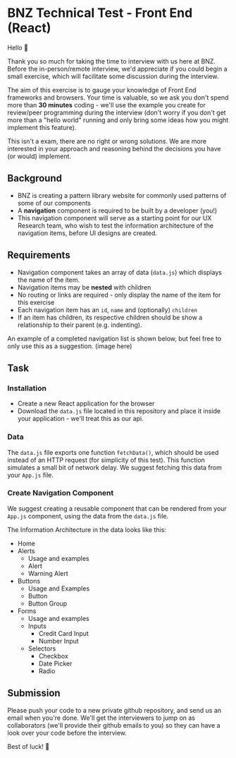 # BNZ Technical Test - Front End (React)

Hello 👋 

Thank you so much for taking the time to interview with us here at BNZ. Before the in-person/remote interview, we'd appreciate if you could begin a small exercise, which will facilitate some discussion during the interview.

The aim of this exercise is to gauge your knowledge of Front End frameworks and browsers. Your time is valuable, so we ask you don't spend more than **30 minutes** coding - we'll use the example you create for review/peer programming during the interview (don't worry if you don't get more than a "hello world" running and only bring some ideas how you might implement this feature).

This isn't a exam, there are no right or wrong solutions. We are more interested in your approach and reasoning behind the decisions you have (or would) implement.

## Background
* BNZ is creating a pattern library website for commonly used patterns of some of our components
* A **navigation** component is required to be built by a developer (you!)
* This navigation component will serve as a starting point for our UX Research team, who wish to test the information architecture of the navigation items, before UI designs are created.

## Requirements
* Navigation component takes an array of data (<code>data.js</code>) which displays the name of the item.
* Navigation items may be **nested** with children
* No routing or links are required - only display the name of the item for this exercise
* Each navigation item has an <code>id</code>, <code>name</code> and (optionally) <code>children</code>
* If an item has children, its respective children should be show a relationship to their parent (e.g. indenting).

An example of a completed navigation list is shown below, but feel free to only use this as a suggestion.
(image here)

## Task

### Installation
* Create a new React application for the browser
* Download the <code>data.js</code> file located in this repository and place it inside your application - we'll treat this as our api.

### Data
The <code>data.js</code> file exports one function <code>fetchData()</code>, which should be used instead of an HTTP request (for simplicity of this test). This function simulates a small bit of network delay. We suggest fetching this data from your <code>App.js</code> file.

### Create Navigation Component
We suggest creating a reusable component that can be rendered from your <code>App.js</code> component, using the data from the <code>data.js</code> file.

The Information Architecture in the data looks like this:

* Home
* Alerts
    * Usage and examples
    * Alert
    * Warning Alert
* Buttons
    * Usage and Examples
    * Button
    * Button Group
* Forms
    * Usage and examples
    * Inputs
        * Credit Card Input
        * Number Input
    * Selectors
        * Checkbox
        * Date Picker
        * Radio

## Submission
Please push your code to a new private github repository, and send us an email when you're done. We'll get the interviewers to jump on as collaborators (we'll provide their github emails to you) so they can have a look over your code before the interview.

Best of luck! 🎉
